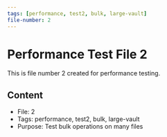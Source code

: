 ```yaml
---
tags: [performance, test2, bulk, large-vault]
file-number: 2
---
```


# Performance Test File 2

This is file number 2 created for performance testing.

## Content
- File: 2
- Tags: performance, test2, bulk, large-vault
- Purpose: Test bulk operations on many files
